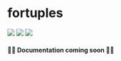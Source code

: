 # fortuples
[![](https://docs.rs/fortuples/badge.svg)](https://docs.rs/fortuples/) [![](https://img.shields.io/crates/v/fortuples.svg)](https://crates.io/crates/fortuples) [![](https://img.shields.io/crates/d/fortuples.svg)](https://crates.io/crates/fortuples)

#### 🚧📝 Documentation coming soon 📝🚧
